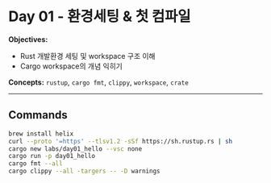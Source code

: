 # Day 01 - 환경세팅 & 첫 컴파일
**Objectives:**
- Rust 개발환경 세팅 및 workspace 구조 이해
- Cargo workspace의 개념 익히기

**Concepts:** `rustup`, `cargo fmt`, `clippy`, `workspace`, `crate`

---

## Commands
```bash
brew install helix
curl --proto '=https' --tlsv1.2 -sSf https://sh.rustup.rs | sh
cargo new labs/day01_hello --vsc none
cargo run -p day01_hello
cargo fmt --all
cargo clippy --all -targers -- -D warnings

